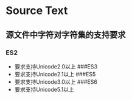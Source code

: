 # Source Text 

## 源文件中字符对字符集的支持要求 
### ES2 
* 要求支持Unicode2.0以上
###ES3 
* 要求支持Unicode2.1以上
###ES5 
* 要求支持Unicode3.0以上
###ES6 
* 要求支持Unicode5.1以上

